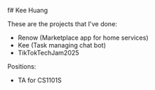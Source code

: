 f# Kee Huang

These are the projects that I've done:
- Renow (Marketplace app for home services)
- Kee (Task managing chat bot)
- TikTokTechJam2025

Positions:
- TA for CS1101S
